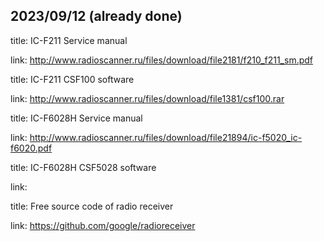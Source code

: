 2023/09/12 (already done)
- 
title: IC-F211 Service manual

link: http://www.radioscanner.ru/files/download/file2181/f210_f211_sm.pdf

title: IC-F211 CSF100 software

link: http://www.radioscanner.ru/files/download/file1381/csf100.rar

title: IC-F6028H Service manual

link: http://www.radioscanner.ru/files/download/file21894/ic-f5020_ic-f6020.pdf

title: IC-F6028H CSF5028 software

link:

title: Free source code of radio receiver

link: https://github.com/google/radioreceiver